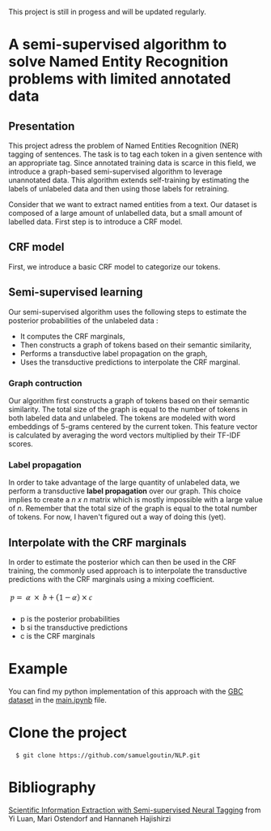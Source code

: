 This project is still in progess and will be updated regularly.

# A semi-supervised algorithm to solve Named Entity Recognition problems with limited annotated data
## Presentation

This project adress the problem of Named Entities Recognition (NER) tagging of sentences. The task is to tag each token in a given sentence with an appropriate tag.
Since annotated training data is scarce in this field, we introduce a graph-based semi-supervised algorithm to leverage unannotated data. 
This algorithm extends self-training by estimating the labels of unlabeled data and then using those labels for retraining.

Consider that we want to extract named entities from a text. Our dataset is composed of a large amount of unlabelled data, but a small amount of labelled data. First step is to introduce a CRF model.

## CRF model

First, we introduce a basic CRF model to categorize our tokens.

## Semi-supervised learning

Our semi-supervised algorithm uses the following steps to estimate the posterior probabilities of the unlabeled data :
    
   * It computes the CRF marginals,
   * Then constructs a graph of tokens based on their semantic similarity,
   * Performs a transductive label propagation on the graph,
   * Uses the transductive predictions to interpolate the CRF marginal.

### Graph contruction

Our algorithm first constructs a graph of tokens based on their semantic similarity. The total size of the graph is equal to the number of tokens in both labeled data and unlabeled. The tokens are modeled with word embeddings of 5-grams centered by the current token. This feature vector is calculated by averaging the word vectors multiplied by their TF-IDF scores.

### Label propagation
In order to take advantage of the large quantity of unlabeled data, we perform a transductive **label propagation** over our graph. This choice implies to create a *n x n* matrix which is mostly impossible with a large value of *n*. Remember that the total size of the graph is equal to the total number of tokens. For now, I haven't figured out a way of doing this (yet).

## Interpolate with the CRF marginals

In order to estimate the posterior which can then be used in the CRF training, the commonly used approach is to interpolate the transductive predictions with the CRF marginals using a mixing coefficient.


<img src="https://github.com/samuelgoutin/NLP/blob/master/interpolate.PNG" width="170" height="30">


* p is the posterior probabilities
* b si the transductive predictions
* c is the CRF marginals


# Example

You can find my python implementation of this approach with the [GBC dataset](https://www.kaggle.com/abhinavwalia95/entity-annotated-corpus) in the [main.ipynb](https://github.com/samuelgoutin/NLP/blob/master/main.ipynb) file.
# Clone the project
```
  $ git clone https://github.com/samuelgoutin/NLP.git
```

# Bibliography 

[Scientific Information Extraction with Semi-supervised Neural Tagging](https://luanyi.github.io/YiLuan_files/keyphrase2017.pdf) from Yi Luan, Mari Ostendorf and Hannaneh Hajishirzi
